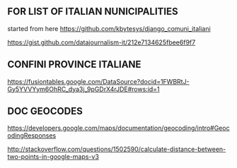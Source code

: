 FOR LIST OF ITALIAN NUNICIPALITIES
----------------------------------

started from here https://github.com/kbytesys/django_comuni_italiani


https://gist.github.com/datajournalism-it/212e7134625fbee6f9f7


CONFINI PROVINCE ITALIANE
-------------------------

https://fusiontables.google.com/DataSource?docid=1FWBRtJ-Gy5YVVYym6OhRC_dya3j_9pGDrX4rJDE#rows:id=1

DOC GEOCODES
------------

https://developers.google.com/maps/documentation/geocoding/intro#GeocodingResponses

http://stackoverflow.com/questions/1502590/calculate-distance-between-two-points-in-google-maps-v3

